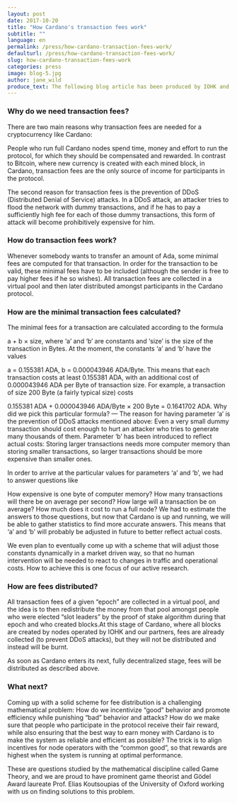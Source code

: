 ```yaml
---
layout: post
date: 2017-10-20
title: "How Cardano's transaction fees work"
subtitle: ""
language: en
permalink: /press/how-cardano-transaction-fees-work/
defaulturl: /press/how-cardano-transaction-fees-work/
slug: how-cardano-transaction-fees-work
categories: press
image: blog-5.jpg
author: jane_wild
produce_text: The following blog article has been produced by IOHK and syndicated by Cardano Foundation for wider distribution.
---
```


### Why do we need transaction fees?

There are two main reasons why transaction fees are needed for a cryptocurrency like Cardano:

People who run full Cardano nodes spend time, money and effort to run the protocol, for which they should be compensated and rewarded. In contrast to Bitcoin, where new currency is created with each mined block, in Cardano, transaction fees are the only source of income for participants in the protocol.

The second reason for transaction fees is the prevention of DDoS (Distributed Denial of Service) attacks. In a DDoS attack, an attacker tries to flood the network with dummy transactions, and if he has to pay a sufficiently high fee for each of those dummy transactions, this form of attack will become prohibitively expensive for him.

### How do transaction fees work?
Whenever somebody wants to transfer an amount of Ada, some minimal fees are computed for that transaction. In order for the transaction to be valid, these minimal fees have to be included (although the sender is free to pay higher fees if he so wishes). All transaction fees are collected in a virtual pool and then later distributed amongst participants in the Cardano protocol.

### How are the minimal transaction fees calculated?
The minimal fees for a transaction are calculated according to the formula

a + b × size,
where ‘a’ and ‘b’ are constants and ‘size’ is the size of the transaction in Bytes. At the moment, the constants ‘a’ and ‘b’ have the values

a = 0.155381 ADA,
b = 0.000043946 ADA/Byte.
This means that each transaction costs at least 0.155381 ADA, with an additional cost of 0.000043946 ADA per Byte of transaction size. For example, a transaction of size 200 Byte (a fairly typical size) costs

0.155381 ADA + 0.000043946 ADA/Byte × 200 Byte = 0.1641702 ADA.
Why did we pick this particular formula? — The reason for having parameter ‘a’ is the prevention of DDoS attacks mentioned above: Even a very small dummy transaction should cost enough to hurt an attacker who tries to generate many thousands of them. Parameter ‘b’ has been introduced to reflect actual costs: Storing larger transactions needs more computer memory than storing smaller transactions, so larger transactions should be more expensive than smaller ones.

In order to arrive at the particular values for parameters ‘a’ and ‘b’, we had to answer questions like

How expensive is one byte of computer memory?
How many transactions will there be on average per second?
How large will a transaction be on average?
How much does it cost to run a full node?
We had to estimate the answers to those questions, but now that Cardano is up and running, we will be able to gather statistics to find more accurate answers. This means that ‘a’ and ‘b’ will probably be adjusted in future to better reflect actual costs.

We even plan to eventually come up with a scheme that will adjust those constants dynamically in a market driven way, so that no human intervention will be needed to react to changes in traffic and operational costs. How to achieve this is one focus of our active research.

### How are fees distributed?
All transaction fees of a given “epoch” are collected in a virtual pool, and the idea is to then redistribute the money from that pool amongst people who were elected “slot leaders” by the proof of stake algorithm during that epoch and who created blocks.At this stage of Cardano, where all blocks are created by nodes operated by IOHK and our partners, fees are already collected (to prevent DDoS attacks), but they will not be distributed and instead will be burnt.

As soon as Cardano enters its next, fully decentralized stage, fees will be distributed as described above.

### What next?
Coming up with a solid scheme for fee distribution is a challenging mathematical problem: How do we incentivize “good” behavior and promote efficiency while punishing “bad” behavior and attacks? How do we make sure that people who participate in the protocol receive their fair reward, while also ensuring that the best way to earn money with Cardano is to make the system as reliable and efficient as possible? The trick is to align incentives for node operators with the “common good”, so that rewards are highest when the system is running at optimal performance.

These are questions studied by the mathematical discipline called Game Theory, and we are proud to have prominent game theorist and Gödel Award laureate Prof. Elias Koutsoupias of the University of Oxford working with us on finding solutions to this problem.